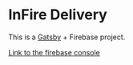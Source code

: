 # InFire Delivery

This is a [Gatsby](https://gatsbyjs.org) + Firebase project.

[Link to the firebase console](https://console.firebase.google.com/project/infire-delivery/overview)
